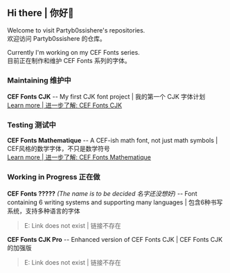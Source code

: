 ## Hi there | 你好👋  

Welcome to visit Partyb0ssishere's repositories.  
欢迎访问 Partyb0ssishere 的仓库。  

Currently I'm working on my CEF Fonts series.  
目前正在制作和维护 CEF Fonts 系列的字体。  

### Maintaining 维护中  
**CEF Fonts CJK** -- My first CJK font project | 我的第一个 CJK 字体计划  
[Learn more | 进一步了解: CEF Fonts CJK](https://github.com/Partyb0ssishere/cef-fonts-cjk)

### Testing 测试中  
**CEF Fonts Mathematique** -- A CEF-ish math font, not just math symbols | CEF风格的数学字体，不只是数学符号  
[Learn more | 进一步了解: CEF Fonts Mathematique](https://github.com/Partyb0ssishere/cef-fonts-mathematique)

### Working in Progress 正在做  
**CEF Fonts ?????** *(The name is to be decided 名字还没想好)* -- Font containing 6 writing systems and supporting many languages | 包含6种书写系统，支持多种语言的字体  
> E: Link does not exist | 链接不存在

**CEF Fonts CJK Pro** -- Enhanced version of CEF Fonts CJK | CEF Fonts CJK 的加强版  
> E: Link does not exist | 链接不存在

